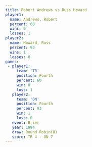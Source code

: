 ```yaml
---
title: Robert Andrews vs Russ Howard
player1:               
  name: Andrews, Robert
  percent: 60          
  wins: 0              
  losses: 1            
player2:               
  name: Howard, Russ   
  percent: 93          
  wins: 1              
  losses: 0            
games:
 - player1:          
     team: 'TR'      
     position: Fourth
     percent: 60     
     win: 0          
     loss: 1         
   player2:          
     team: 'ON'      
     position: Fourth
     percent: 93     
     win: 1          
     loss: 0         
   event: Brier        
   year: 1994          
   draw: Round Robin(8)
   score: TR 4 - ON 7  
---
```

